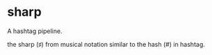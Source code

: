 # sharp

A hashtag pipeline.

the sharp (♯) from musical notation similar to the hash (#) in hashtag.
